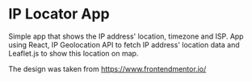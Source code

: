 # IP Locator App
Simple app that shows the IP address' location, timezone and ISP.
App using React, IP Geolocation API to fetch IP address' location data and Leaflet.js to show this location on map.

The design was taken from https://www.frontendmentor.io/
